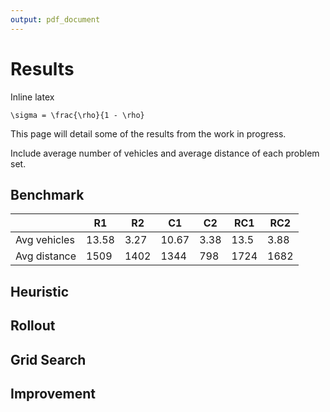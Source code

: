 ```yaml
---
output: pdf_document
---
```

# Results



Inline latex

```math_def
\sigma = \frac{\rho}{1 - \rho}
```


This page will detail some of the results from the work in progress.

Include average number of vehicles and average distance of each problem set.

## Benchmark

| | R1 | R2 | C1 | C2 | RC1 | RC2 |
|---|----|----|----|----|-----|-----|
Avg vehicles | 13.58 | 3.27 | 10.67 | 3.38 | 13.5 | 3.88 |
Avg distance | 1509  | 1402 | 1344  | 798  | 1724 | 1682 |


## Heuristic

## Rollout

## Grid Search

## Improvement


